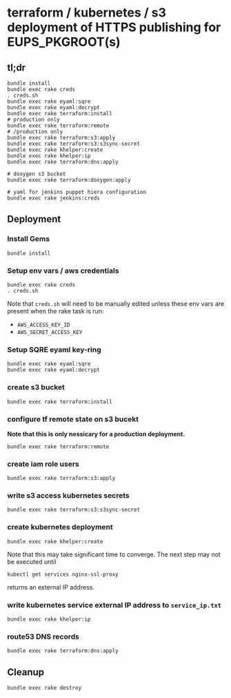 terraform / kubernetes / s3 deployment of HTTPS publishing for EUPS_PKGROOT(s)
===

tl;dr
---

    bundle install
    bundle exec rake creds
    . creds.sh
    bundle exec rake eyaml:sqre
    bundle exec rake eyaml:decrypt
    bundle exec rake terraform:install
    # production only
    bundle exec rake terraform:remote
    # /production only
    bundle exec rake terraform:s3:apply
    bundle exec rake terraform:s3:s3sync-secret
    bundle exec rake khelper:create
    bundle exec rake khelper:ip
    bundle exec rake terraform:dns:apply

    # doxygen s3 bucket
    bundle exec rake terraform:doxygen:apply

    # yaml for jenkins puppet hiera configuration
    bundle exec rake jenkins:creds

Deployment
---

### Install Gems

    bundle install

### Setup env vars / aws credentials

    bundle exec rake creds
    . creds.sh

Note that `creds.sh` will need to be manually edited unless these env vars are present when the rake task is run:

* `AWS_ACCESS_KEY_ID`
* `AWS_SECRET_ACCESS_KEY`

### Setup SQRE eyaml key-ring

    bundle exec rake eyaml:sqre
    bundle exec rake eyaml:decrypt

### create s3 bucket

    bundle exec rake terraform:install

### configure tf remote state on s3 bucekt

__Note that this is only nessicary for a production deployment.__

    bundle exec rake terraform:remote

### create iam role users

    bundle exec rake terraform:s3:apply

### write s3 access kubernetes secrets

    bundle exec rake terraform:s3:s3sync-secret

### create kubernetes deployment

    bundle exec rake khelper:create

Note that this may take significant time to converge.  The next step may not be executed until

    kubectl get services nginx-ssl-proxy

returns an external IP address.

### write kubernetes service external IP address to `service_ip.txt`

    bundle exec rake khelper:ip

### route53 DNS records

    bundle exec rake terraform:dns:apply

Cleanup
---

    bundle exec rake destroy
